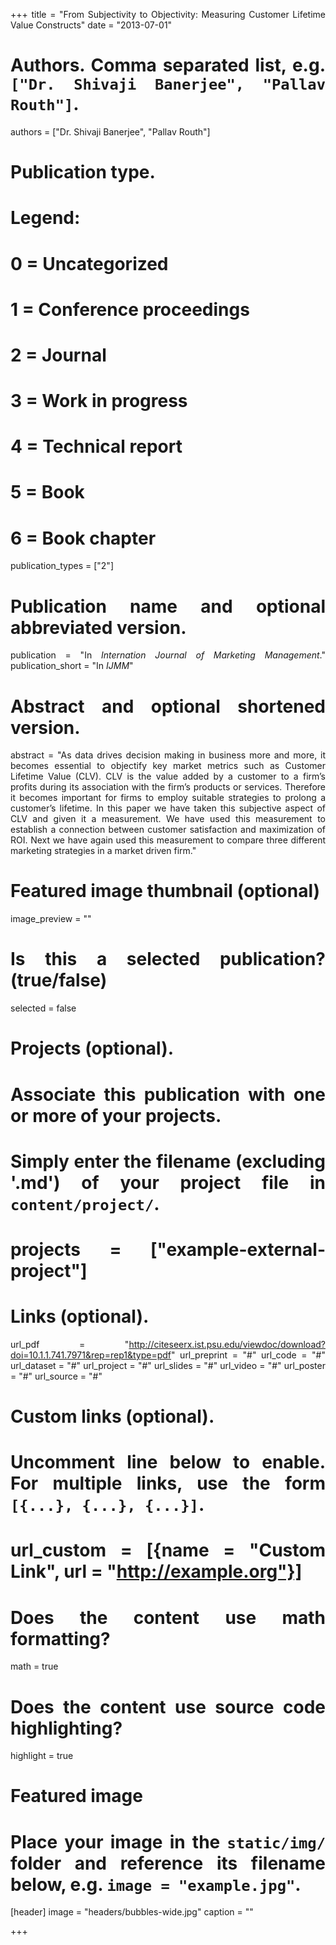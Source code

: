 +++
title = "From Subjectivity to Objectivity: Measuring Customer Lifetime Value Constructs"
date = "2013-07-01"

# Authors. Comma separated list, e.g. `["Dr. Shivaji Banerjee", "Pallav Routh"]`.
authors = ["Dr. Shivaji Banerjee", "Pallav Routh"]

# Publication type.
# Legend:
# 0 = Uncategorized
# 1 = Conference proceedings
# 2 = Journal
# 3 = Work in progress
# 4 = Technical report
# 5 = Book
# 6 = Book chapter
publication_types = ["2"]

# Publication name and optional abbreviated version.
publication = "In *Internation Journal of Marketing Management*."
publication_short = "In *IJMM*"

<style>
body {
text-align: justify}
</style>

# Abstract and optional shortened version.
abstract = "As data drives decision making in business more and more, it becomes essential to objectify
key market metrics such as Customer Lifetime Value (CLV). CLV is the value added by a customer
to a firm’s profits during its association with the firm’s products or services. Therefore it becomes
important for firms to employ suitable strategies to prolong a customer’s lifetime. In this paper
we have taken this subjective aspect of CLV and given it a measurement. We have used this
measurement to establish a connection between customer satisfaction and maximization of
ROI. Next we have again used this measurement to compare three different marketing strategies
in a market driven firm."

# Featured image thumbnail (optional)
image_preview = ""

# Is this a selected publication? (true/false)
selected = false

# Projects (optional).
#   Associate this publication with one or more of your projects.
#   Simply enter the filename (excluding '.md') of your project file in `content/project/`.
#   projects = ["example-external-project"]

# Links (optional).
url_pdf = "http://citeseerx.ist.psu.edu/viewdoc/download?doi=10.1.1.741.7971&rep=rep1&type=pdf"
url_preprint = "#"
url_code = "#"
url_dataset = "#"
url_project = "#"
url_slides = "#"
url_video = "#"
url_poster = "#"
url_source = "#"

# Custom links (optional).
#   Uncomment line below to enable. For multiple links, use the form `[{...}, {...}, {...}]`.
#   url_custom = [{name = "Custom Link", url = "http://example.org"}]

# Does the content use math formatting?
math = true

# Does the content use source code highlighting?
highlight = true

# Featured image
# Place your image in the `static/img/` folder and reference its filename below, e.g. `image = "example.jpg"`.
[header]
image = "headers/bubbles-wide.jpg"
caption = ""

+++

